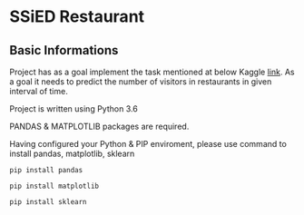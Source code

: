 # SSiED Restaurant

## Basic Informations

Project has as a goal implement the task mentioned at below Kaggle [link](https://www.kaggle.com/c/recruit-restaurant-visitor-forecasting). As a goal it needs to predict the number of visitors in restaurants in given interval of time.

Project is written using Python 3.6

PANDAS & MATPLOTLIB packages are required.

Having configured your Python & PIP enviroment, please use command to install pandas, matplotlib, sklearn
```
pip install pandas
```
```
pip install matplotlib
```
```
pip install sklearn
```